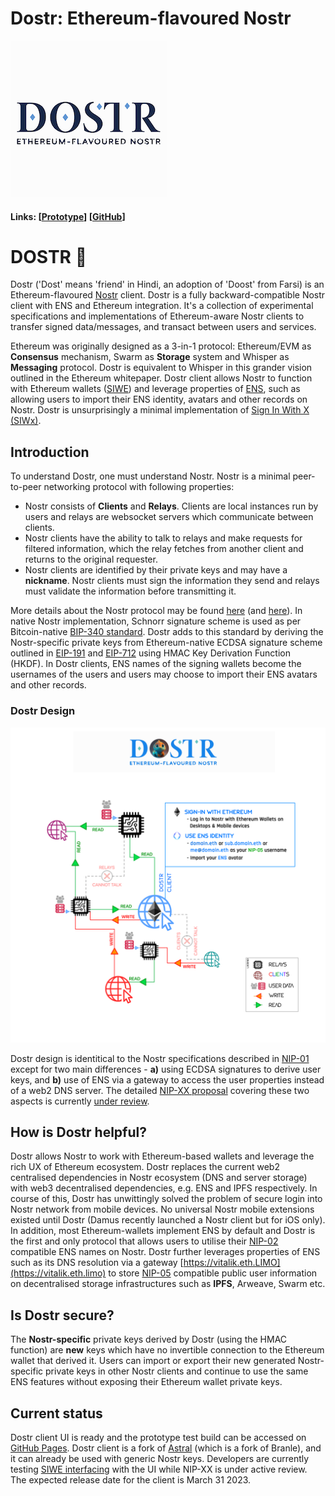 # Dostr: Ethereum-flavoured Nostr
![Icon](https://raw.githubusercontent.com/dostr-eth/resources/main/graphics/icon_smol.png)
#### Links: [[Prototype](https://dostr-eth.github.io/homepage/)] [[GitHub](https://github.com/dostr-eth)]

# DOSTR 📡

Dostr ('Dost' means 'friend' in Hindi, an adoption of 'Doost' from Farsi) is an Ethereum-flavoured [Nostr](https://github.com/nostr-protocol/nostr#readme) client. Dostr is a fully backward-compatible Nostr client with ENS and Ethereum integration. It's a collection of experimental specifications and implementations of Ethereum-aware Nostr clients to transfer signed data/messages, and transact between users and services.

Ethereum was originally designed as a 3-in-1 protocol: Ethereum/EVM as **Consensus** mechanism, Swarm as **Storage** system and Whisper as **Messaging** protocol. Dostr is equivalent to Whisper in this grander vision outlined in the Ethereum whitepaper. Dostr client allows Nostr to function with Ethereum wallets ([SIWE](https://login.xyz/)) and leverage properties of [ENS](https://docs.ens.domains/), such as allowing users to import their ENS identity, avatars and other records on Nostr. Dostr is unsurprisingly a minimal implementation of [Sign In With X (SIWx)](https://chainagnostic.org/CAIPs/caip-122).

## Introduction

To understand Dostr, one must understand Nostr. Nostr is a minimal peer-to-peer networking protocol with following properties:

- Nostr consists of **Clients**  and **Relays**. Clients are local instances run by users and relays are websocket servers which communicate between clients.
- Nostr clients have the ability to talk to relays and make requests for filtered information, which the relay fetches from another client and returns to the original requester.
- Nostr clients are identified by their private keys and may have a **nickname**. Nostr clients must sign the information they send and relays must validate the information before transmitting it.

More details about the Nostr protocol may be found [here](https://github.com/rajarshimaitra/rust-nostr/blob/main/VISION.md) (and [here](https://github.com/nostr-protocol/nips)). In native Nostr implementation, Schnorr signature scheme is used as per Bitcoin-native [BIP-340 standard](https://github.com/bitcoin/bips/blob/master/bip-0340.mediawiki#design). Dostr adds to this standard by deriving the Nostr-specific private keys from Ethereum-native ECDSA signature scheme outlined in [EIP-191](https://eips.ethereum.org/EIPS/eip-191) and [EIP-712](https://eips.ethereum.org/EIPS/eip-712) using HMAC Key Derivation Function (HKDF). In Dostr clients, ENS names of the signing wallets become the usernames of the users and users may choose to import their ENS avatars and other records.

### Dostr Design

![](https://raw.githubusercontent.com/dostr-eth/resources/main/graphics/dostr.png)

Dostr design is identitical to the Nostr specifications described in [NIP-01](https://github.com/nostr-protocol/nips/blob/master/01.md) except for two main differences - **a)** using ECDSA signatures to derive user keys, and **b)** use of ENS via a gateway to access the user properties instead of a web2 DNS server. The detailed [NIP-XX proposal](https://github.com/dostr-eth/nips/blob/ethkeygen/xx.md) covering these two aspects is currently [under review](https://github.com/nostr-protocol/nips/pull/268).

## How is Dostr helpful?

Dostr allows Nostr to work with Ethereum-based wallets and leverage the rich UX of Ethereum ecosystem. Dostr replaces the current web2 centralised dependencies in Nostr ecosystem (DNS and server storage) with web3 decentralised dependencies, e.g. ENS and IPFS respectively. In course of this, Dostr has unwittingly solved the problem of secure login into Nostr network from mobile devices. No universal Nostr mobile extensions existed until Dostr (Damus recently launched a Nostr client but for iOS only). In addition, most Ethereum-wallets implement ENS by default and Dostr is the first and only protocol that allows users to utilise their [NIP-02](https://github.com/nostr-protocol/nips/blob/master/02.md) compatible ENS names on Nostr. Dostr further leverages properties of ENS such as its DNS resolution via a gateway [https://vitalik.eth.LIMO](https://vitalik.eth.limo) to store [NIP-05](https://github.com/nostr-protocol/nips/blob/master/05.md) compatible public user information on decentralised storage infrastructures such as **IPFS**, Arweave, Swarm etc.

## Is Dostr secure?

The **Nostr-specific** private keys derived by Dostr (using the HMAC function) are **new** keys which have no invertible connection to the Ethereum wallet that derived it. Users can import or export their new generated Nostr-specific private keys in other Nostr clients and continue to use the same ENS features without exposing their Ethereum wallet private keys.

## Current status

Dostr client UI is ready and the prototype test build can be accessed on [GitHub Pages](https://dostr-eth.github.io/homepage/). Dostr client is a fork of [Astral](https://astral.ninja/) (which is a fork of Branle), and it can already be used with generic Nostr keys. Developers are currently testing [SIWE interfacing](https://github.com/dostr-eth/nips/blob/ethkeygen/xx.md) with the UI while NIP-XX is under active review. The expected release date for the client is March 31 2023.
